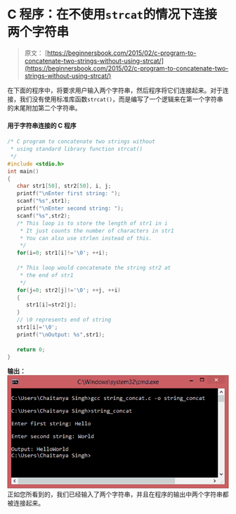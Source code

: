 # C 程序：在不使用`strcat`的情况下连接两个字符串

> 原文： [https://beginnersbook.com/2015/02/c-program-to-concatenate-two-strings-without-using-strcat/](https://beginnersbook.com/2015/02/c-program-to-concatenate-two-strings-without-using-strcat/)

在下面的程序中，将要求用户输入两个字符串，然后程序将它们连接起来。对于连接，我们没有使用标准库函数`strcat()`，而是编写了一个逻辑来在第一个字符串的末尾附加第二个字符串。

#### 用于字符串连接的 C 程序

```c
/* C program to concatenate two strings without
 * using standard library function strcat()
 */
#include <stdio.h>
int main()
{
   char str1[50], str2[50], i, j;
   printf("\nEnter first string: ");
   scanf("%s",str1);
   printf("\nEnter second string: ");
   scanf("%s",str2);
   /* This loop is to store the length of str1 in i
    * It just counts the number of characters in str1
    * You can also use strlen instead of this.
    */
   for(i=0; str1[i]!='\0'; ++i); 

   /* This loop would concatenate the string str2 at
    * the end of str1
    */
   for(j=0; str2[j]!='\0'; ++j, ++i)
   {
      str1[i]=str2[j];
   }
   // \0 represents end of string
   str1[i]='\0';
   printf("\nOutput: %s",str1);

   return 0;
}
```

**输出：**
![string_concat](img/142ec4c380af07e584b0d7e332bf221a.jpg)
正如您所看到的，我们已经输入了两个字符串，并且在程序的输出中两个字符串都被连接起来。